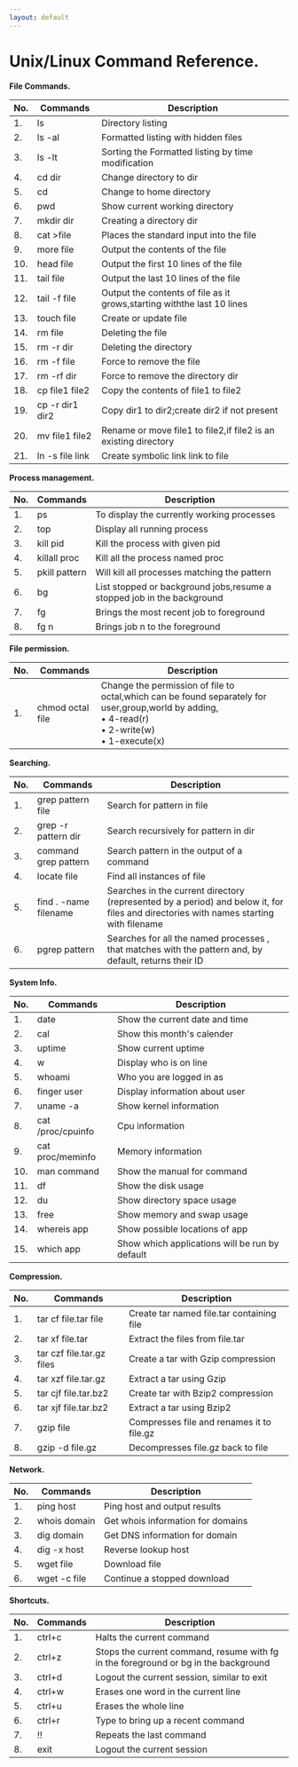 ```yaml
---
layout: default
---
```


# Unix/Linux Command Reference.

**File Commands.**

| No. |   Commands   | Description |
|  -  | ------------ | ----------- |
|1.| ls|Directory listing|
|2.| ls -al |Formatted listing with hidden files|
|3.| ls -lt |Sorting the Formatted listing by time modification|
|4.| cd dir |Change directory to dir|
|5.| cd |Change to home directory|
|6.| pwd |Show current working directory|
|7.| mkdir dir |Creating a directory dir|
|8.| cat >file |Places the standard input into the file|
|9.| more file |Output the contents of the file|
|10.| head file |Output the first 10 lines of the file|
|11.| tail file |Output the last 10 lines of the file|
|12.| tail -f file |Output the contents of file as it grows,starting withthe last 10 lines|
|13.| touch file |Create or update file|
|14.| rm file |Deleting the file|
|15.| rm -r dir |Deleting the directory|
|16.| rm -f file |Force to remove the file|
|17.| rm -rf dir |Force to remove the directory dir|
|18.| cp file1 file2 |Copy the contents of file1 to file2|
|19.| cp -r dir1 dir2 |Copy dir1 to dir2;create dir2 if not present|
|20.| mv file1 file2 |Rename or move file1 to file2,if file2 is an existing directory|
|21.| ln -s file link |Create symbolic link link to file|

**Process management.**

| No. |  Commands| Description |
|  -  | ------------ | ----------- |
|1.| ps |To display the currently working processes|
|2.| top |Display all running process|
|3.| kill pid |Kill the process with given pid|
|4.| killall proc |Kill all the process named proc|
|5.| pkill pattern |Will kill all processes matching the pattern|
|6.| bg |List stopped or background jobs,resume a stopped job in the background|
|7.| fg |Brings the most recent job to foreground|
|8.|fg n |Brings job n to the foreground|

**File permission.**

| No. |  Commands| Description |
|  -  | ------------ | ----------- |
|1.| chmod octal file |Change the permission of file to octal,which can be found separately for user,group,world by adding,<br />• 4-read(r)<br />• 2-write(w)<br />• 1-execute(x)|

**Searching.**

| No. |  Commands| Description |
|  -  | ------------ | ----------- |
|1.| grep pattern file |Search for pattern in file|
|2.| grep -r pattern dir |Search recursively for pattern in dir|
|3.| command grep pattern |Search pattern in the output of a command|
|4.| locate file |Find all instances of file|
|5.| find . -name filename |Searches in the current directory (represented by a period) and below it, for files and directories with names starting with filename|
|6.| pgrep pattern |Searches for all the named processes , that matches with the pattern and, by default, returns their ID|


**System Info.**

| No. |  Commands| Description |
|  -  | ------------ | ----------- |
|1.| date |Show the current date and time|
|2.| cal |Show this month's calender|
|3.| uptime |Show current uptime|
|4.| w |Display who is on line|
|5.| whoami |Who you are logged in as|
|6.| finger user |Display information about user|
|7.| uname -a |Show kernel information|
|8.| cat /proc/cpuinfo |Cpu information|
|9.| cat proc/meminfo |Memory information|
|10.| man command |Show the manual for command|
|11.| df |Show the disk usage|
|12.| du |Show directory space usage|
|13.| free |Show memory and swap usage|
|14.| whereis app |Show possible locations of app|
|15.| which app |Show which applications will be run by default|

**Compression.**

| No. |  Commands| Description |
|  -  | ------------ | ----------- |
|1.| tar cf file.tar file |Create tar named file.tar containing file|
|2.| tar xf file.tar |Extract the files from file.tar|
|3.| tar czf file.tar.gz files |Create a tar with Gzip compression|
|4.| tar xzf file.tar.gz |Extract a tar using Gzip|
|5.| tar cjf file.tar.bz2 |Create tar with Bzip2 compression|
|6.| tar xjf file.tar.bz2 |Extract a tar using Bzip2|
|7.| gzip file |Compresses file and renames it to file.gz|
|8.| gzip -d file.gz |Decompresses file.gz back to file|

**Network.**

| No. |  Commands| Description |
|  -  | ------------ | ----------- |
|1.| ping host |Ping host and output results|
|2.|whois domain |Get whois information for domains|
|3.| dig domain |Get DNS information for domain|
|4.| dig -x host |Reverse lookup host|
|5.| wget file |Download file|
|6.| wget -c file |Continue a stopped download|

**Shortcuts.**

| No. |  Commands| Description |
|  -  | ------------ | ----------- |
|1.| ctrl+c |Halts the current command|
|2.| ctrl+z |Stops the current command, resume with fg in the foreground or bg in the background|
|3.| ctrl+d |Logout the current session, similar to exit|
|4.| ctrl+w |Erases one word in the current line|
|5.|ctrl+u |Erases the whole line|
|6.| ctrl+r |Type to bring up a recent command|
|7.| !! |Repeats the last command|
|8.|exit |Logout the current session|

